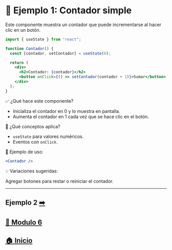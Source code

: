 # 🧪 Ejemplo 1: Contador simple

Este componente muestra un contador que puede incrementarse al hacer clic en un botón.

```jsx
import { useState } from "react";

function Contador() {
  const [contador, setContador] = useState(0);

  return (
    <div>
      <h2>Contador: {contador}</h2>
      <button onClick={() => setContador(contador + 1)}>Sumar</button>
    </div>
  );
}
```

✅ ¿Qué hace este componente?

* Inicializa el contador en 0 y lo muestra en pantalla.
* Aumenta el contador en 1 cada vez que se hace clic en el botón.

🧠 ¿Qué conceptos aplica?

* `useState` para valores numéricos.
* Eventos con `onClick`.

📌 Ejemplo de uso:

```jsx
<Contador />
```

💡 Variaciones sugeridas:

Agregar botones para restar o reiniciar el contador.

---

## Ejemplo 2 [➡️](../Ejemplos/Ejemplo_2.md)

## [📄 Modulo 6](../Modulo_6.md) 

## [🏠 Inicio](../../README.md) 
